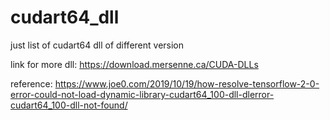 # cudart64_dll
just list of cudart64 dll of different version

link for more dll:
https://download.mersenne.ca/CUDA-DLLs

reference:
https://www.joe0.com/2019/10/19/how-resolve-tensorflow-2-0-error-could-not-load-dynamic-library-cudart64_100-dll-dlerror-cudart64_100-dll-not-found/
